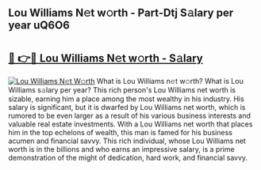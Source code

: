 ## Lou Williams N𝚎t w𝚘rth - Part-Dtj S𝚊lary per year uQ6O6

# <h2><a href="http://gc1n7c.nevu.top/?p=Lou+Williams">🔗 👉🔴 Lou Williams N𝚎t w𝚘rth - S𝚊lary</a></h2>

[![Lou Williams N𝚎t W𝚘rth](https://i.imgur.com/Oavwk0R.jpeg)](http://gc1n7c.nevu.top/?p=Lou+Williams)
What is Lou Williams n𝚎t w𝚘rth? What is Lou Williams s𝚊lary per year?
This rich person's Lou Williams net worth is sizable, earning him a place among the most wealthy in his industry. His salary is significant, but it is dwarfed by Lou Williams net worth, which is rumored to be even larger as a result of his various business interests and valuable real estate investments. With a Lou Williams net worth that places him in the top echelons of wealth, this man is famed for his business acumen and financial savvy. This rich individual, whose Lou Williams net worth is in the billions and who earns an impressive salary, is a prime demonstration of the might of dedication, hard work, and financial savvy.
